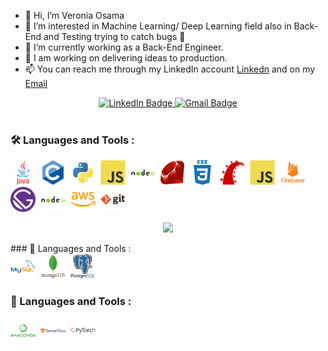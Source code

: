 - 👋 Hi, I’m Veronia Osama
- 👀 I’m interested in Machine Learning/ Deep Learning field also in Back-End and Testing trying to catch bugs 🐞
- 🌱 I’m currently working as a Back-End Engineer.
- 💞️ I am working on delivering ideas to production.
- 📫 You can reach me through my LinkedIn account [Linkedn](https://www.linkedin.com/in/veronia-osama-15733b160/) and on my [Email](veronia.osama20@gmail.com)

<!---
VeroZaki/VeroZaki is a ✨ special ✨ repository because its `README.md` (this file) appears on your GitHub profile.
You can click the Preview link to take a look at your changes.
--->

<div id="badges" align="center">
  <a href="https://www.linkedin.com/in/veronia-osama-15733b160/">
    <img src="https://img.shields.io/badge/LinkedIn-blue?style=for-the-badge&logo=linkedin&logoColor=white" alt="LinkedIn Badge"/>
  </a>
  <a href="veronia.osama20@gmail.com">
    <img src="https://img.shields.io/badge/Gmail-white?style=for-the-badge&logo=gmail&logoColor=red" alt="Gmail Badge"/>
  </a>
</div>
<div id="views" align="center">
  <img src="https://komarev.com/ghpvc/?username=VeroZaki&style=flat-square&color=blue" alt=""/>
</div>

### :hammer_and_wrench: Languages and Tools :
<div>
  <img src="Icons/java-original-wordmark.svg" title="Java" alt="Java" width="40" height="40"/>&nbsp;
  <img src="Icons/c-original.svg" title="C" alt="C" width="40" height="40"/>&nbsp;
  <img src="Icons/python-original.svg" title="Python" alt="Python" width="40" height="40"/>&nbsp;
  <img src="Icons/javascript-original.svg" title="JavaScript" alt="JavaScript" width="40" height="40"/>&nbsp;
  <img src="Icons/nodejs-original-wordmark.svg" title="NodeJS" alt="NodeJS" width="40" height="40"/>&nbsp;
  <img src="Icons/ruby-original.svg" title="Redux" alt="Redux " width="40" height="40"/>&nbsp;
  <img src="https://github.com/devicons/devicon/blob/master/icons/css3/css3-plain-wordmark.svg"  title="Ruby" alt="Ruby" width="40" height="40"/>&nbsp;
  <img src="Icons/rails-plain.svg" title="HTML5" alt="HTML" width="40" height="40"/>&nbsp;
  <img src="https://github.com/devicons/devicon/blob/master/icons/javascript/javascript-original.svg" title="Rails" alt="Rails" width="40" height="40"/>&nbsp;
  <img src="https://github.com/devicons/devicon/blob/master/icons/firebase/firebase-plain-wordmark.svg" title="Firebase" alt="Firebase" width="40" height="40"/>&nbsp;
  <img src="https://github.com/devicons/devicon/blob/master/icons/gatsby/gatsby-original.svg" title="Gatsby"  alt="Gatsby" width="40" height="40"/>&nbsp;
  <img src="https://github.com/devicons/devicon/blob/master/icons/nodejs/nodejs-original-wordmark.svg" title="NodeJS" alt="NodeJS" width="40" height="40"/>&nbsp;
  <img src="https://github.com/devicons/devicon/blob/master/icons/amazonwebservices/amazonwebservices-plain-wordmark.svg" title="AWS" alt="AWS" width="40" height="40"/>&nbsp;
  <img src="https://github.com/devicons/devicon/blob/master/icons/git/git-original-wordmark.svg" title="Git" **alt="Git" width="40" height="40"/>
</div>
<p align="center">
  <a href="https://skillicons.dev">
    <img src="https://skillicons.dev/icons?i=java,c,py,js,nodejs" />
  </a>
</p>
### 🧠 Languages and Tools :
<div>
  <img src="Icons/mysql-original-wordmark.svg" title="MySQL"  alt="MySQL" width="40" height="40"/>&nbsp;
  <img src="Icons/mongodb-original-wordmark.svg" title="MongoDB"  alt="MongoDB" width="40" height="40"/>&nbsp;
  <img src="Icons/postgresql-original-wordmark.svg" title="PostgreSQL"  alt="PostgreSQL" width="40" height="40"/>&nbsp;
</div>

### 🧠 Languages and Tools :
<div>
  <img src="Icons/anaconda-original-wordmark.svg" title="Anaconda"  alt="Anaconda" width="40" height="40"/>&nbsp;
  <img src="Icons/tensorflow-original-wordmark.svg" title="TensorFlow"  alt="TensorFlow" width="40" height="40"/>&nbsp;
  <img src="Icons/pytorch-original-wordmark.svg" title="PyTourch"  alt="PyTourch" width="40" height="40"/>&nbsp;
</div>